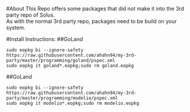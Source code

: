 #About
This Repo offers some packages that did not make it into the 3rd party repo of Solus.  
As with the normal 3rd party repo, packages need to be build on your system.

#Install Instructions:
##GoLand
```
sudo eopkg bi --ignore-safety https://raw.githubusercontent.com/ahahn94/my-3rd-party/master/programming/goland/pspec.xml
sudo eopkg it goland*.eopkg;sudo rm goland.eopkg
```

##GoLand
```
sudo eopkg bi --ignore-safety https://raw.githubusercontent.com/ahahn94/my-3rd-party/master/programming/modelio/pspec.xml
sudo eopkg it modelio*.eopkg;sudo rm modelio.eopkg
```
